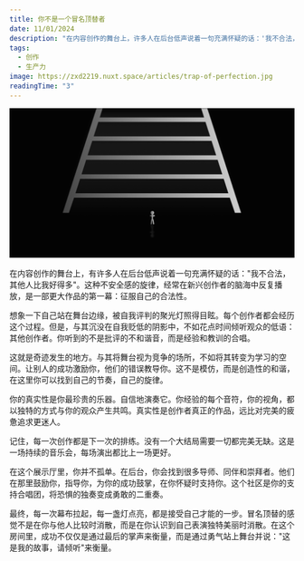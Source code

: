 ```yaml
---
title: 你不是一个冒名顶替者
date: 11/01/2024
description: "在内容创作的舞台上，许多人在后台低声说着一句充满怀疑的话：'我不合法，其他人比我好得多。'这种不安全感的旋律，经常在新兴创作者的脑海中反复播放，是一部更大作品的第一幕：征服自己的合法性。"
tags:
  - 创作
  - 生产力
image: https://zxd2219.nuxt.space/articles/trap-of-perfection.jpg
readingTime: "3"
---
```


![预览](/articles/trap-of-perfection.jpg)

在内容创作的舞台上，有许多人在后台低声说着一句充满怀疑的话："我不合法，其他人比我好得多"。这种不安全感的旋律，经常在新兴创作者的脑海中反复播放，是一部更大作品的第一幕：征服自己的合法性。

想象一下自己站在舞台边缘，被自我评判的聚光灯照得目眩。每个创作者都会经历这个过程。但是，与其沉没在自我贬低的阴影中，不如花点时间倾听观众的低语：其他创作者。你听到的不是批评的不和谐音，而是经验和教训的合唱。

这就是奇迹发生的地方。与其将舞台视为竞争的场所，不如将其转变为学习的空间。让别人的成功激励你，他们的错误教导你。这不是模仿，而是创造性的和谐，在这里你可以找到自己的节奏，自己的旋律。

你的真实性是你最珍贵的乐器。自信地演奏它。你经验的每个音符，你的视角，都以独特的方式与你的观众产生共鸣。真实性是创作者真正的作品，远比对完美的疲惫追求更迷人。

记住，每一次创作都是下一次的排练。没有一个大结局需要一切都完美无缺。这是一场持续的音乐会，每场演出都比上一场更好。

在这个展示厅里，你并不孤单。在后台，你会找到很多导师、同伴和崇拜者。他们在那里鼓励你，指导你，为你的成功鼓掌，在你怀疑时支持你。这个社区是你的支持合唱团，将恐惧的独奏变成勇敢的二重奏。

最终，每一次幕布拉起，每一盏灯点亮，都是接受自己才能的一步。冒名顶替的感觉不是在你与他人比较时消散，而是在你认识到自己表演独特美丽时消散。在这个房间里，成功不仅仅是通过最后的掌声来衡量，而是通过勇气站上舞台并说："这是我的故事，请倾听"来衡量。
